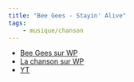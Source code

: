 ```yaml
---
title: "Bee Gees - Stayin' Alive"
tags:
    - musique/chanson
---
```


- [Bee Gees sur WP](https://fr.wikipedia.org/wiki/Bee_Gees)
- [La chanson sur WP](https://fr.wikipedia.org/wiki/Stayin%27_Alive)
- [YT](https://www.youtube.com/watch?v=fNFzfwLM72c)